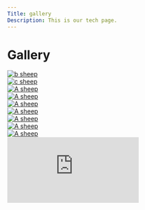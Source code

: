 ```yaml
---
Title: gallery
Description: This is our tech page.
---
```


Gallery
==========================

 <div class="gallery">



<div class="mybox">
<a href="%assets_url%/img/gallery/ben-den-engelsen-KXNvs9puOTA-unsplash.jpg" target="_blank">
<picture>
         <source media="(min-width: 669px)" srcset="%base_url%/image/gallery/ben-den-engelsen-KXNvs9puOTA-unsplash.jpg?w=300&h=300&crop-to-fit&q=50">
         <source media="(max-width: 668px)" srcset="%base_url%/image/gallery/ben-den-engelsen-KXNvs9puOTA-unsplash.jpg?w=500&h=500&crop-to-fit&q=50">
    <img src="%base_url%/image/gallery/ben-den-engelsen-KXNvs9puOTA-unsplash.jpg?" alt="b sheep">
</picture>
</a>
</div>
<div class="mybox">
<a href="%assets_url%/img/gallery/lo-bast-oLPLCXJfI3o-unsplash.jpg" target="_blank">
<picture>
         <source media="(min-width: 669px)" srcset="%base_url%/image/gallery/lo-bast-oLPLCXJfI3o-unsplash.jpg?w=300&h=300&crop-to-fit&q=50">
         <source media="(max-width: 668px)" srcset="%base_url%/image/gallery/lo-bast-oLPLCXJfI3o-unsplash.jpg?w=500&h=500&crop-to-fit&q=50">
    <img src="%base_url%/image/gallery/lo-bast-oLPLCXJfI3o-unsplash.jpg" alt="c sheep">
</picture>
</a>
</div>
<div class="mybox">
<a href="%assets_url%/img/gallery/neom-9633dHhioC8-unsplash.jpg" target="_blank">
<picture>
         <source media="(min-width: 669px)" srcset="%base_url%/image/gallery/neom-9633dHhioC8-unsplash.jpg?w=300&h=300&crop-to-fit&q=50">
         <source media="(max-width: 668px)" srcset="%base_url%/image/gallery/neom-9633dHhioC8-unsplash.jpg?w=500&h=500&crop-to-fit&q=50">
    <img src="%base_url%/image/gallery/neom-9633dHhioC8-unsplash.jpg" alt="A sheep">
</picture>
</a>
</div>
<div class="mybox">
<a href="%assets_url%/img/gallery/neom-aWHKsYkbCi8-unsplash.jpg" target="_blank">
<picture>
         <source media="(min-width: 669px)" srcset="%base_url%/image/gallery/neom-aWHKsYkbCi8-unsplash.jpg?w=300&h=300&crop-to-fit&q=50">
         <source media="(max-width: 668px)" srcset="%base_url%/image/gallery/neom-aWHKsYkbCi8-unsplash.jpg?w=500&h=500&crop-to-fit&q=50">
    <img src="%base_url%/image/gallery/neom-aWHKsYkbCi8-unsplash.jpg" alt="A sheep">
</picture>
</a>
</div>
<div class="mybox">
<a href="%assets_url%/img/gallery/neom-n70vrh_E0Ss-unsplash.jpg" target="_blank">
<picture>
         <source media="(min-width: 669px)" srcset="%base_url%/image/gallery/neom-n70vrh_E0Ss-unsplash.jpg?w=300&h=300&crop-to-fit&q=50">
         <source media="(max-width: 668px)" srcset="%base_url%/image/gallery/neom-n70vrh_E0Ss-unsplash.jpg?w=500&h=500&crop-to-fit">
    <img src="%base_url%/image/gallery/neom-n70vrh_E0Ss-unsplash.jpg" alt="A sheep">
</picture>
</a>
</div>
<div class="mybox">


<a href="%assets_url%/img/gallery/neom-Nnh4gV8TwlY-unsplash.jpg" target="_blank">
<picture>
         <source media="(min-width: 669px)" srcset="%base_url%/image/gallery/neom-Nnh4gV8TwlY-unsplash.jpg?w=300&h=300&crop-to-fit&q=50">
         <source media="(max-width: 668px)" srcset="%base_url%/image/gallery/neom-Nnh4gV8TwlY-unsplash.jpg?w=500&h=500&crop-to-fit">
    <img src="%base_url%/image/gallery/neom-Nnh4gV8TwlY-unsplash.jpg" alt="A sheep">
</picture>
</a>
</div>
<div class="mybox">
<a href="%assets_url%/img/gallery/neom-qqwX49ov8UY-unsplash.jpg" target="_blank">
<picture>
         <source media="(min-width: 669px)" srcset="%base_url%/image/gallery/neom-qqwX49ov8UY-unsplash.jpg?w=300&h=300&crop-to-fit">
         <source media="(max-width: 668px)" srcset="%base_url%/image/gallery/neom-qqwX49ov8UY-unsplash.jpg?w=500&h=500&crop-to-fit">
        <img src="%base_url%/image/gallery/neom-qqwX49ov8UY-unsplash.jpg" alt="A sheep">
</picture>
</a>
</div>
<div class="mybox">
<a href="%assets_url%/img/gallery/okeykat-cnn1aAF4oW8-unsplash.jpg" target="_blank">
<picture>
         <source media="(min-width: 669px)" srcset="%base_url%/image/gallery/okeykat-cnn1aAF4oW8-unsplash.jpg?w=300&h=300&crop-to-fit">
         <source media="(max-width: 668px)" srcset="%base_url%/image/gallery/okeykat-cnn1aAF4oW8-unsplash.jpg?w=500&h=500&crop-to-fit">
    <img src="%base_url%/image/gallery/okeykat-cnn1aAF4oW8-unsplash.jpg" alt="A sheep">
</picture>
</a>
</div>
<div class="mybox">
<a href="%assets_url%/img/gallery/vladislav-nahorny-xPLPJrjX2dQ-unsplash.jpg" target="_blank">
<picture>
         <source media="(min-width: 669px)" srcset="%base_url%/image/gallery/vladislav-nahorny-xPLPJrjX2dQ-unsplash.jpg?w=300&h=300&crop-to-fit">
         <source media="(max-width: 668px)" srcset="%base_url%/image/gallery/vladislav-nahorny-xPLPJrjX2dQ-unsplash.jpg?w=500&h=500&crop-to-fit">
    <img src="%base_url%/image/gallery/vladislav-nahorny-xPLPJrjX2dQ-unsplash.jpg" alt="A sheep">
</picture>
</a>
</div>

</div>

<div class="embed-container">
    <iframe src="https://www.youtube.com/embed/gCwjLPBqpa0" frameborder="0" allowfullscreen></iframe>
</div>